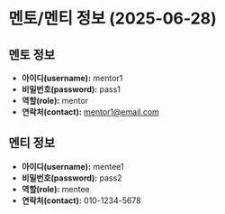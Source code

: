 # 멘토/멘티 정보 (2025-06-28)

## 멘토 정보
- **아이디(username):** mentor1
- **비밀번호(password):** pass1
- **역할(role):** mentor
- **연락처(contact):** mentor1@email.com

## 멘티 정보
- **아이디(username):** mentee1
- **비밀번호(password):** pass2
- **역할(role):** mentee
- **연락처(contact):** 010-1234-5678
